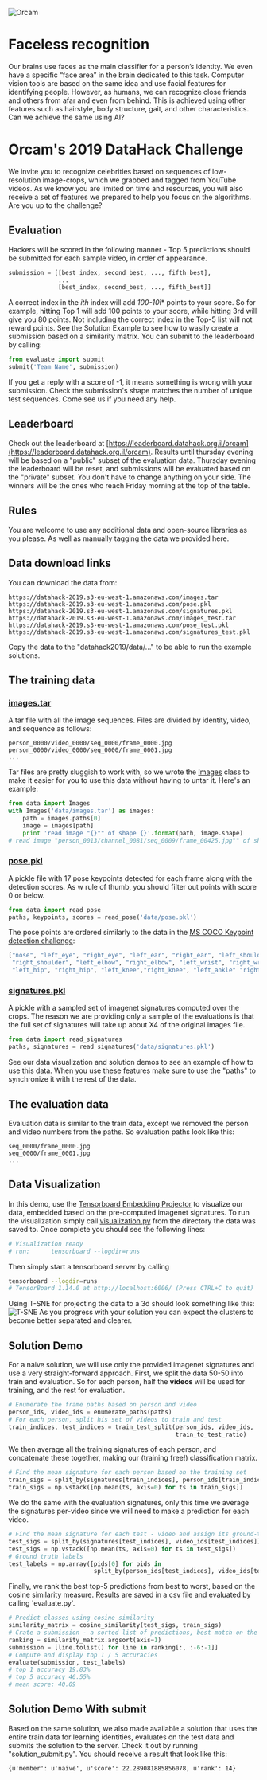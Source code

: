 ![Orcam](resources/orcam.png)

# Faceless recognition
Our brains use faces as the main classifier for a person’s identity. We even have a specific “face area” in the brain dedicated to this task. Computer vision tools are based on the same idea and use facial features for identifying people. 
However, as humans, we can recognize close friends and others from afar and even from behind. This is achieved using other features such as hairstyle, body structure, gait, and other characteristics. Can we achieve the same using AI? 

# Orcam's 2019 DataHack Challenge
We invite you to recognize celebrities based on sequences of low-resolution image-crops, which we grabbed and tagged from YouTube videos. 
As we know you are limited on time and resources, you will also receive a set of features we prepared to help you focus on the algorithms. 
Are you up to the challenge?

## Evaluation
Hackers will be scored in the following manner - 
Top 5 predictions should be submitted for each sample video, in order of appearance.
``` python
submission = [[best_index, second_best, ..., fifth_best],
              ...
              [best_index, second_best, ..., fifth_best]]
```
A correct index in the *ith* index will add *100-10*i* points to your score. So for example, hitting Top 1 will add 100 points to your score, while hitting 3rd will give you 80 points. Not including the correct index in the Top-5 list will not reward points. See the Solution Example to see how to wasily create a submission based on a similarity matrix.
You can submit to the leaderboard by calling:
``` python
from evaluate import submit
submit('Team Name', submission)
```
If you get a reply with a score of -1, it means something is wrong with your submission. Check the submission's shape matches the number of unique test sequences. Come see us if you need any help.

## Leaderboard
Check out the leaderboard at
[https://leaderboard.datahack.org.il/orcam](https://leaderboard.datahack.org.il/orcam). 
Results until thursday evening will be based on a "public" subset of the evaluation data. Thursday evening the leaderboard will be reset, and submissions will be evaluated based on the "private" subset. You don't have to change anything on your side.
The winners will be the ones who reach Friday morning at the top of the table. 


## Rules
You are welcome to use any additional data and open-source libraries as you please. As well as manually tagging the data we provided here. 

## Data download links
You can download the data from:
```
https://datahack-2019.s3-eu-west-1.amazonaws.com/images.tar
https://datahack-2019.s3-eu-west-1.amazonaws.com/pose.pkl
https://datahack-2019.s3-eu-west-1.amazonaws.com/signatures.pkl
https://datahack-2019.s3-eu-west-1.amazonaws.com/images_test.tar
https://datahack-2019.s3-eu-west-1.amazonaws.com/pose_test.pkl
https://datahack-2019.s3-eu-west-1.amazonaws.com/signatures_test.pkl
```
Copy the data to the "datahack2019/data/..." to be able to run the example solutions.

##  The training data

### [images.tar](https://datahack-2019.s3-eu-west-1.amazonaws.com/images.tar) 
A tar file with all the image sequences. Files are divided by identity, video, and sequence as follows:
```
person_0000/video_0000/seq_0000/frame_0000.jpg
person_0000/video_0000/seq_0000/frame_0001.jpg
...
```

Tar files are pretty sluggish to work with, so we wrote the [Images](data.py#L8) class to make it easier for you to use this data without having to untar it. Here's an example:
```python
from data import Images
with Images('data/images.tar') as images:
    path = images.paths[0]
    image = images[path]
    print 'read image "{}"" of shape {}'.format(path, image.shape)
# read image "person_0013/channel_0081/seq_0009/frame_00425.jpg"" of shape (64, 64, 3)
```

### [pose.pkl](https://datahack-2019.s3-eu-west-1.amazonaws.com/pose.pkl) 
A pickle file with 17 pose keypoints detected for each frame along with the detection scores. As w rule of thumb, you should filter out points with score 0 or below. 
```python
from data import read_pose
paths, keypoints, scores = read_pose('data/pose.pkl')
```
The pose points are ordered similarly to the data in the [MS COCO Keypoint detection challenge](http://cocodataset.org/#keypoints-2019):
```python
["nose", "left_eye", "right_eye", "left_ear", "right_ear", "left_shoulder",
 "right_shoulder", "left_elbow", "right_elbow", "left_wrist", "right_wrist",
 "left_hip", "right_hip", "left_knee","right_knee", "left_ankle" "right_ankle"]
```
 
### [signatures.pkl](https://datahack-2019.s3-eu-west-1.amazonaws.com/signatures.pkl) 
A pickle with a sampled set of imagenet signatures computed over the crops. The reason we are providing only a sample of the evaluations is that the full set of signatures will take up about X4 of the original images file. 
```python
from data import read_signatures
paths, signatures = read_signatures('data/signatures.pkl')
```
See our data visualization and solution demos to see an example of how to use this data. When you use these features make sure to use the "paths" to synchronize it with the rest of the data.

## The evaluation data

Evaluation data is similar to the train data, except we removed the person and video numbers from the paths. So evaluation paths look like this:
```
seq_0000/frame_0000.jpg
seq_0000/frame_0001.jpg
...
```

## Data Visualization
In this demo, use the [Tensorboard Embedding Projector](https://www.tensorflow.org/guide/embedding) to visualize our data, embedded based on the pre-computed imagenet signatures.
To run the visualization simply call [visualization.py](visualization.py) from the directory the data was saved to. Once complete you should see the following lines:
```bash
# Visualization ready
# run:      tensorboard --logdir=runs
```

Then simply start a tensorboard server by calling 
```bash
tensorboard --logdir=runs
# TensorBoard 1.14.0 at http://localhost:6006/ (Press CTRL+C to quit)
```
Using T-SNE for projecting the data to a 3d should look something like this:
![T-SNE](resources/tsne.png)
As you progress with your solution you can expect the clusters to become better separated and clearer.

## Solution Demo
For a naive solution, we will use only the provided imagenet signatures and use a very straight-forward approach. 
First, we split the data 50-50 into train and evaluation. So for each person, half the **videos** will be used for training, and the rest for evaluation. 
```python
# Enumerate the frame paths based on person and video
person_ids, video_ids = enumerate_paths(paths)
# For each person, split his set of videos to train and test
train_indices, test_indices = train_test_split(person_ids, video_ids,
                                               train_to_test_ratio)
```

We then average all the training signatures of each person, and concatenate these together, making our (training free!) classification matrix.
```python
# Find the mean signature for each person based on the training set
train_sigs = split_by(signatures[train_indices], person_ids[train_indices])
train_sigs = np.vstack([np.mean(ts, axis=0) for ts in train_sigs])
```

We do the same with the evaluation signatures, only this time we average the signatures per-video since we will need to make a prediction for each video.
```python
# Find the mean signature for each test - video and assign its ground-truth person id
test_sigs = split_by(signatures[test_indices], video_ids[test_indices])
test_sigs = np.vstack([np.mean(ts, axis=0) for ts in test_sigs])
# Ground truth labels
test_labels = np.array([pids[0] for pids in
                        split_by(person_ids[test_indices], video_ids[test_indices])])
```
Finally, we rank the best top-5 predictions from best to worst, based on the cosine similarity measure. Results are saved in a csv file and evaluated by calling 'evaluate.py'.
```python
# Predict classes using cosine similarity
similarity_matrix = cosine_similarity(test_sigs, train_sigs)
# Crate a submission - a sorted list of predictions, best match on the left.
ranking = similarity_matrix.argsort(axis=1)
submission = [line.tolist() for line in ranking[:, :-6:-1]]
# Compute and display top 1 / 5 accuracies
evaluate(submission, test_labels)
# top 1 accuracy 19.83%
# top 5 accuracy 46.55%
# mean score: 40.09
```

## Solution Demo With submit
Based on the same solution, we also made available a solution that uses the entire train data for learning identities, evaluates on the test data and submits the solution to the server.
Check it out by running "solution_submit.py". You should receive a result that look like this:
```
{u'member': u'naive', u'score': 22.289081885856078, u'rank': 14}
```

